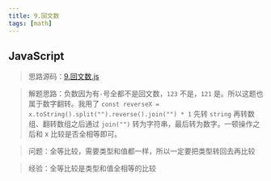 ```yaml
---
title: 9.回文数
tags: [math]
---
```


## JavaScript

> 思路源码：[9.回文数.js](https://github.com/youngjuning/youngjuning.github.io/blob/main/docs/leetcode/9.回文数.js)

> 解题思路：负数因为有`-`号全都不是回文数，`123` 不是，`121` 是。所以这题也属于数字翻转。我用了 `const reverseX = x.toString().split("").reverse().join("") * 1` 先转 `string` 再转数组、翻转数组之后通过 `join("")` 转为字符串，最后转为数字。一顿操作之后和 x 比较是否全相等即可。

> 问题：全等比较，需要类型和值都一样，所以一定要把类型转回去再比较

> 经验：全等比较是类型和值全相等的比较
